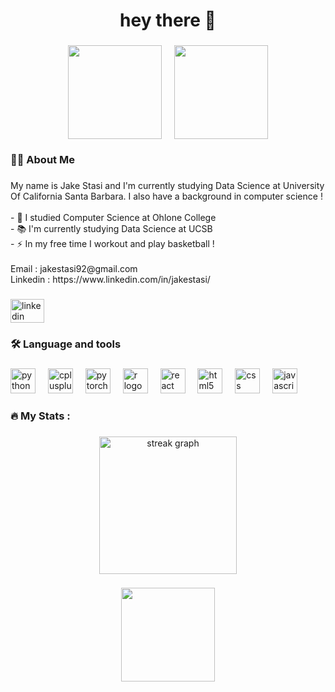 <h1 align="center">hey there 👋</h1>

###


<div style="display: flex; justify-content: center; align-items: center; gap: 20px;">
  <img height="150" src="https://sdmntprwestus.oaiusercontent.com/files/2d4b5d0c0987245_00000000-5e3c-6230-bd26-b205458205a1/drvs/wm/raw?se=2025-10-01T08%3A21%3A25Z&sp=r&sv=2024-08-04&sr=b&scid=5aa56e1c-f689-57d6-97df-6eb3368abc0a&skoid=71e8fa5c-90a9-4c17-827b-14c3005164d6&sktid=a48cca56-e6da-484e-a814-9c849652bcb3&skt=2025-10-01T00%3A28%3A55Z&ske=2025-10-02T00%3A28%3A55Z&sks=b&skv=2024-08-04&sig=G4ZI0XM/Y0louATJipC2RfCDZKVDt0cKHfWlCipu8zQ%3D" />
  
  <img height="150" src="https://sdmntprwestus.oaiusercontent.com/files/00000000-3c84-6230-8dcd-3e18aec4d568/raw?se=2025-10-06T06%3A48%3A43Z&sp=r&sv=2024-08-04&sr=b&scid=40e82581-6080-5cb7-9eee-f6ccff8a8b52&skoid=a3412ad4-1a13-47ce-91a5-c07730964f35&sktid=a48cca56-e6da-484e-a814-9c849652bcb3&skt=2025-10-05T14%3A45%3A47Z&ske=2025-10-06T14%3A45%3A47Z&sks=b&skv=2024-08-04&sig=TS4wRmpkWx0EfoIIRyymxYTZjr1cIDxFtZgzRtA5dRc%3D" />
</div>



###

<h3 align="left">👩‍💻  About Me</h3>

###

<p align="left">My name is Jake Stasi and I'm currently studying Data Science at University Of California Santa Barbara. I also have a background in computer science !<br><br>- 🔭 I studied Computer Science at Ohlone College<br>- 📚 I'm currently studying Data Science at UCSB<br>- ⚡ In my free time I workout and play basketball !<br><br>Email : jakestasi92@gmail.com<br>Linkedin : https://www.linkedin.com/in/jakestasi/</p>

###

<div align="left">
  <a href="https://www.linkedin.com/in/jakestasi/" target="_blank">
    <img src="https://raw.githubusercontent.com/maurodesouza/profile-readme-generator/master/src/assets/icons/social/linkedin/default.svg" width="54" height="38" alt="linkedin logo"  />
  </a>
</div>

###

<h3 align="left">🛠 Language and tools</h3>

###

<div align="left">
  <img src="https://cdn.jsdelivr.net/gh/devicons/devicon/icons/python/python-original-wordmark.svg" height="40" alt="python logo"  />
  <img width="12" />
  <img src="https://cdn.jsdelivr.net/gh/devicons/devicon/icons/cplusplus/cplusplus-original.svg" height="40" alt="cplusplus logo"  />
  <img width="12" />
  <img src="https://cdn.jsdelivr.net/gh/devicons/devicon/icons/pytorch/pytorch-original-wordmark.svg" height="40" alt="pytorch logo"  />
  <img width="12" />
  <img src="https://cdn.jsdelivr.net/gh/devicons/devicon/icons/r/r-original.svg" height="40" alt="r logo"  />
  <img width="12" />
  <img src="https://cdn.jsdelivr.net/gh/devicons/devicon/icons/react/react-original-wordmark.svg" height="40" alt="react logo"  />
  <img width="12" />
  <img src="https://cdn.jsdelivr.net/gh/devicons/devicon/icons/html5/html5-plain-wordmark.svg" height="40" alt="html5 logo"  />
  <img width="12" />
  <img src="https://cdn.jsdelivr.net/gh/devicons/devicon/icons/css3/css3-plain-wordmark.svg" height="40" alt="css logo"  />
  <img width="12" />
  <img src="https://cdn.jsdelivr.net/gh/devicons/devicon/icons/javascript/javascript-original.svg" height="40" alt="javascript logo"  />
</div>

###

<h3 align="left">🔥   My Stats :</h3>

###

<div align="center">
  <img src="https://streak-stats.demolab.com?user=JakeStasi&locale=en&mode=daily&theme=dark&hide_border=false&border_radius=5&order=3" height="220" alt="streak graph"  /> 
</div>

###



###

<div align="center">
  <img height="150" src="https://gifdb.com/images/high/bongo-cat-typing-f393t7cevkw08k3q.gif"  />  
</div>

###


